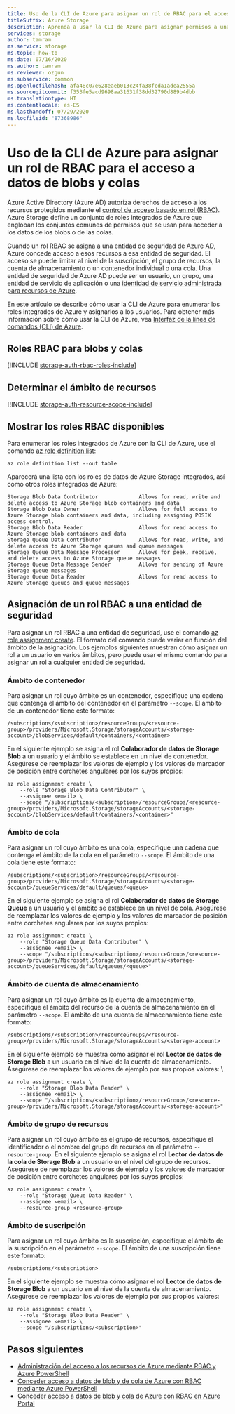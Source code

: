 ```yaml
---
title: Uso de la CLI de Azure para asignar un rol de RBAC para el acceso a datos
titleSuffix: Azure Storage
description: Aprenda a usar la CLI de Azure para asignar permisos a una entidad de seguridad de Azure Active Directory con el control de acceso basado en rol (RBAC). Azure Storage admite roles integrados y personalizados de Azure para la autenticación mediante Azure AD.
services: storage
author: tamram
ms.service: storage
ms.topic: how-to
ms.date: 07/16/2020
ms.author: tamram
ms.reviewer: ozgun
ms.subservice: common
ms.openlocfilehash: afa48c07e628eaeb013c24fa38fcda1adea2555a
ms.sourcegitcommit: f353fe5acd9698aa31631f38dd32790d889b4dbb
ms.translationtype: HT
ms.contentlocale: es-ES
ms.lasthandoff: 07/29/2020
ms.locfileid: "87368986"
---
```

# <a name="use-azure-cli-to-assign-an-rbac-role-for-access-to-blob-and-queue-data"></a>Uso de la CLI de Azure para asignar un rol de RBAC para el acceso a datos de blobs y colas

Azure Active Directory (Azure AD) autoriza derechos de acceso a los recursos protegidos mediante el [control de acceso basado en rol (RBAC)](../../role-based-access-control/overview.md). Azure Storage define un conjunto de roles integrados de Azure que engloban los conjuntos comunes de permisos que se usan para acceder a los datos de los blobs o de las colas.

Cuando un rol RBAC se asigna a una entidad de seguridad de Azure AD, Azure concede acceso a esos recursos a esa entidad de seguridad. El acceso se puede limitar al nivel de la suscripción, el grupo de recursos, la cuenta de almacenamiento o un contenedor individual o una cola. Una entidad de seguridad de Azure AD puede ser un usuario, un grupo, una entidad de servicio de aplicación o una [identidad de servicio administrada para recursos de Azure](../../active-directory/managed-identities-azure-resources/overview.md).

En este artículo se describe cómo usar la CLI de Azure para enumerar los roles integrados de Azure y asignarlos a los usuarios. Para obtener más información sobre cómo usar la CLI de Azure, vea [Interfaz de la línea de comandos (CLI) de Azure](/cli/azure).

## <a name="rbac-roles-for-blobs-and-queues"></a>Roles RBAC para blobs y colas

[!INCLUDE [storage-auth-rbac-roles-include](../../../includes/storage-auth-rbac-roles-include.md)]

## <a name="determine-resource-scope"></a>Determinar el ámbito de recursos

[!INCLUDE [storage-auth-resource-scope-include](../../../includes/storage-auth-resource-scope-include.md)]

## <a name="list-available-rbac-roles"></a>Mostrar los roles RBAC disponibles

Para enumerar los roles integrados de Azure con la CLI de Azure, use el comando [az role definition list](/cli/azure/role/definition#az-role-definition-list):

```azurecli-interactive
az role definition list --out table
```

Aparecerá una lista con los roles de datos de Azure Storage integrados, así como otros roles integrados de Azure:

```Example
Storage Blob Data Contributor             Allows for read, write and delete access to Azure Storage blob containers and data
Storage Blob Data Owner                   Allows for full access to Azure Storage blob containers and data, including assigning POSIX access control.
Storage Blob Data Reader                  Allows for read access to Azure Storage blob containers and data
Storage Queue Data Contributor            Allows for read, write, and delete access to Azure Storage queues and queue messages
Storage Queue Data Message Processor      Allows for peek, receive, and delete access to Azure Storage queue messages
Storage Queue Data Message Sender         Allows for sending of Azure Storage queue messages
Storage Queue Data Reader                 Allows for read access to Azure Storage queues and queue messages
```

## <a name="assign-an-rbac-role-to-a-security-principal"></a>Asignación de un rol RBAC a una entidad de seguridad

Para asignar un rol RBAC a una entidad de seguridad, use el comando [az role assignment create](/cli/azure/role/assignment#az-role-assignment-create). El formato del comando puede variar en función del ámbito de la asignación. Los ejemplos siguientes muestran cómo asignar un rol a un usuario en varios ámbitos, pero puede usar el mismo comando para asignar un rol a cualquier entidad de seguridad.

### <a name="container-scope"></a>Ámbito de contenedor

Para asignar un rol cuyo ámbito es un contenedor, especifique una cadena que contenga el ámbito del contenedor en el parámetro `--scope`. El ámbito de un contenedor tiene este formato:

```
/subscriptions/<subscription>/resourceGroups/<resource-group>/providers/Microsoft.Storage/storageAccounts/<storage-account>/blobServices/default/containers/<container>
```

En el siguiente ejemplo se asigna el rol **Colaborador de datos de Storage Blob** a un usuario y el ámbito se establece en un nivel de contenedor. Asegúrese de reemplazar los valores de ejemplo y los valores de marcador de posición entre corchetes angulares por los suyos propios:

```azurecli-interactive
az role assignment create \
    --role "Storage Blob Data Contributor" \
    --assignee <email> \
    --scope "/subscriptions/<subscription>/resourceGroups/<resource-group>/providers/Microsoft.Storage/storageAccounts/<storage-account>/blobServices/default/containers/<container>"
```

### <a name="queue-scope"></a>Ámbito de cola

Para asignar un rol cuyo ámbito es una cola, especifique una cadena que contenga el ámbito de la cola en el parámetro `--scope`. El ámbito de una cola tiene este formato:

```
/subscriptions/<subscription>/resourceGroups/<resource-group>/providers/Microsoft.Storage/storageAccounts/<storage-account>/queueServices/default/queues/<queue>
```

En el siguiente ejemplo se asigna el rol **Colaborador de datos de Storage Queue** a un usuario y el ámbito se establece en un nivel de cola. Asegúrese de reemplazar los valores de ejemplo y los valores de marcador de posición entre corchetes angulares por los suyos propios:

```azurecli-interactive
az role assignment create \
    --role "Storage Queue Data Contributor" \
    --assignee <email> \
    --scope "/subscriptions/<subscription>/resourceGroups/<resource-group>/providers/Microsoft.Storage/storageAccounts/<storage-account>/queueServices/default/queues/<queue>"
```

### <a name="storage-account-scope"></a>Ámbito de cuenta de almacenamiento

Para asignar un rol cuyo ámbito es la cuenta de almacenamiento, especifique el ámbito del recurso de la cuenta de almacenamiento en el parámetro `--scope`. El ámbito de una cuenta de almacenamiento tiene este formato:

```
/subscriptions/<subscription>/resourceGroups/<resource-group>/providers/Microsoft.Storage/storageAccounts/<storage-account>
```

En el siguiente ejemplo se muestra cómo asignar el rol **Lector de datos de Storage Blob** a un usuario en el nivel de la cuenta de almacenamiento. Asegúrese de reemplazar los valores de ejemplo por sus propios valores: \

```azurecli-interactive
az role assignment create \
    --role "Storage Blob Data Reader" \
    --assignee <email> \
    --scope "/subscriptions/<subscription>/resourceGroups/<resource-group>/providers/Microsoft.Storage/storageAccounts/<storage-account>"
```

### <a name="resource-group-scope"></a>Ámbito de grupo de recursos

Para asignar un rol cuyo ámbito es el grupo de recursos, especifique el identificador o el nombre del grupo de recursos en el parámetro `--resource-group`. En el siguiente ejemplo se asigna el rol **Lector de datos de la cola de Storage Blob** a un usuario en el nivel del grupo de recursos. Asegúrese de reemplazar los valores de ejemplo y los valores de marcador de posición entre corchetes angulares por los suyos propios:

```azurecli-interactive
az role assignment create \
    --role "Storage Queue Data Reader" \
    --assignee <email> \
    --resource-group <resource-group>
```

### <a name="subscription-scope"></a>Ámbito de suscripción

Para asignar un rol cuyo ámbito es la suscripción, especifique el ámbito de la suscripción en el parámetro `--scope`. El ámbito de una suscripción tiene este formato:

```
/subscriptions/<subscription>
```

En el siguiente ejemplo se muestra cómo asignar el rol **Lector de datos de Storage Blob** a un usuario en el nivel de la cuenta de almacenamiento. Asegúrese de reemplazar los valores de ejemplo por sus propios valores: 

```azurecli-interactive
az role assignment create \
    --role "Storage Blob Data Reader" \
    --assignee <email> \
    --scope "/subscriptions/<subscription>"
```

## <a name="next-steps"></a>Pasos siguientes

- [Administración del acceso a los recursos de Azure mediante RBAC y Azure PowerShell](../../role-based-access-control/role-assignments-powershell.md)
- [Conceder acceso a datos de blob y de cola de Azure con RBAC mediante Azure PowerShell](storage-auth-aad-rbac-powershell.md)
- [Conceder acceso a datos de blob y cola de Azure con RBAC en Azure Portal](storage-auth-aad-rbac-portal.md)
